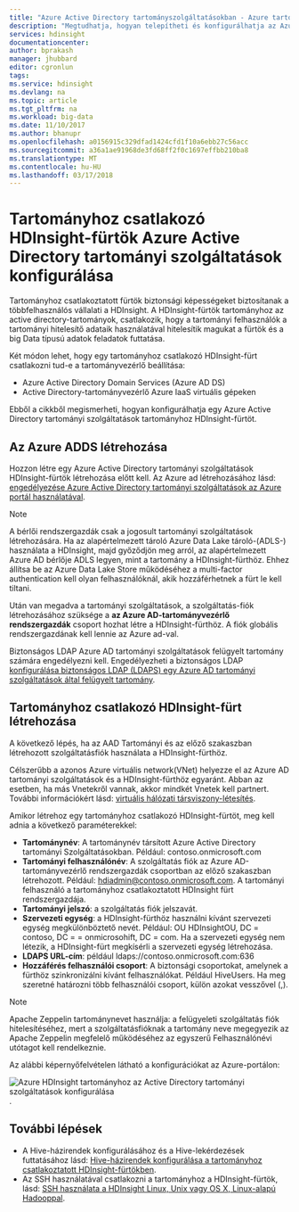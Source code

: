 ```yaml
---
title: "Azure Active Directory tartományszolgáltatásokban - Azure tartományhoz HDInsight-fürtök konfigurálása |} Microsoft Docs"
description: "Megtudhatja, hogyan telepítheti és konfigurálhatja az Azure Active Directory tartományi szolgáltatások tartományhoz HDInsight-fürtök"
services: hdinsight
documentationcenter: 
author: bprakash
manager: jhubbard
editor: cgronlun
tags: 
ms.service: hdinsight
ms.devlang: na
ms.topic: article
ms.tgt_pltfrm: na
ms.workload: big-data
ms.date: 11/10/2017
ms.author: bhanupr
ms.openlocfilehash: a0156915c329dfad1424cfd1f10a6ebb27c56acc
ms.sourcegitcommit: a36a1ae91968de3fd68ff2f0c1697effbb210ba8
ms.translationtype: MT
ms.contentlocale: hu-HU
ms.lasthandoff: 03/17/2018
---
```

# <a name="configure-domain-joined-hdinsight-clusters-using-azure-active-directory-domain-services"></a>Tartományhoz csatlakozó HDInsight-fürtök Azure Active Directory tartományi szolgáltatások konfigurálása

Tartományhoz csatlakoztatott fürtök biztonsági képességeket biztosítanak a többfelhasználós vállalati a HDInsight. A HDInsight-fürtök tartományhoz az active directory-tartományok, csatlakozik, hogy a tartományi felhasználók a tartományi hitelesítő adataik használatával hitelesítik magukat a fürtök és a big Data típusú adatok feladatok futtatása. 

Két módon lehet, hogy egy tartományhoz csatlakozó HDInsight-fürt csatlakozni tud-e a tartományvezérlő beállítása:

- Azure Active Directory Domain Services (Azure AD DS)
- Active Directory-tartományvezérlő Azure IaaS virtuális gépeken

Ebből a cikkből megismerheti, hogyan konfigurálhatja egy Azure Active Directory tartományi szolgáltatások tartományhoz HDInsight-fürtöt.

## <a name="create-azure-adds"></a>Az Azure ADDS létrehozása

Hozzon létre egy Azure Active Directory tartományi szolgáltatások HDInsight-fürtök létrehozása előtt kell. Az Azure ad létrehozásához lásd: [engedélyezése Azure Active Directory tartományi szolgáltatások az Azure portál használatával](../../active-directory-domain-services/active-directory-ds-getting-started.md). 

> [!NOTE]
> A bérlői rendszergazdák csak a jogosult tartományi szolgáltatások létrehozására. Ha az alapértelmezett tároló Azure Data Lake tároló-(ADLS-) használata a HDInsight, majd győződjön meg arról, az alapértelmezett Azure AD bérlője ADLS legyen, mint a tartomány a HDInsight-fürthöz. Ehhez állítsa be az Azure Data Lake Store működéséhez a multi-factor authentication kell olyan felhasználóknál, akik hozzáférhetnek a fürt le kell tiltani.

Után van megadva a tartományi szolgáltatások, a szolgáltatás-fiók létrehozásához szüksége a **az Azure AD-tartományvezérlő rendszergazdák** csoport hozhat létre a HDInsight-fürthöz. A fiók globális rendszergazdának kell lennie az Azure ad-val.

Biztonságos LDAP Azure AD tartományi szolgáltatások felügyelt tartomány számára engedélyezni kell. Engedélyezheti a biztonságos LDAP [konfigurálása biztonságos LDAP (LDAPS) egy Azure AD tartományi szolgáltatások által felügyelt tartomány](../../active-directory-domain-services/active-directory-ds-admin-guide-configure-secure-ldap.md).

## <a name="create-a-domain-joined-hdinsight-cluster"></a>Tartományhoz csatlakozó HDInsight-fürt létrehozása

A következő lépés, ha az AAD Tartományi és az előző szakaszban létrehozott szolgáltatásfiók használata a HDInsight-fürthöz.

Célszerűbb a azonos Azure virtuális network(VNet) helyezze el az Azure AD tartományi szolgáltatások és a HDInsight-fürthöz egyaránt. Abban az esetben, ha más Vnetekről vannak, akkor mindkét Vnetek kell partnert. További információkért lásd: [virtuális hálózati társviszony-létesítés](../../virtual-network/virtual-network-peering-overview.md).

Amikor létrehoz egy tartományhoz csatlakozó HDInsight-fürtöt, meg kell adnia a következő paraméterekkel:

- **Tartománynév**: A tartománynév társított Azure Active Directory tartományi Szolgáltatásokban. Például: contoso.onmicrosoft.com
- **Tartományi felhasználónév**: A szolgáltatás fiók az Azure AD-tartományvezérlő rendszergazdák csoportban az előző szakaszban létrehozott. Például: hdiadmin@contoso.onmicrosoft.com. A tartományi felhasználó a tartományhoz csatlakoztatott HDInsight fürt rendszergazdája.
- **Tartományi jelszó**: a szolgáltatás fiók jelszavát.
- **Szervezeti egység**: a HDInsight-fürthöz használni kívánt szervezeti egység megkülönböztető nevét. Például: OU HDInsightOU, DC = contoso, DC = = onmicrosohift, DC = com. Ha a szervezeti egység nem létezik, a HDInsight-fürt megkísérli a szervezeti egység létrehozása. 
- **LDAPS URL-cím**: például ldaps://contoso.onmicrosoft.com:636
- **Hozzáférés felhasználói csoport**: A biztonsági csoportokat, amelynek a fürthöz szinkronizálni kívánt felhasználókat. Például HiveUsers. Ha meg szeretné határozni több felhasználói csoport, külön azokat vesszővel (,).
 
> [!NOTE]
> Apache Zeppelin tartománynevet használja: a felügyeleti szolgáltatás fiók hitelesítéséhez, mert a szolgáltatásfióknak a tartomány neve megegyezik az Apache Zeppelin megfelelő működéséhez az egyszerű Felhasználónévi utótagot kell rendelkeznie.
 
Az alábbi képernyőfelvételen látható a konfigurációkat az Azure-portálon:

![Azure HDInsight tartományhoz az Active Directory tartományi szolgáltatások konfigurálása](./media/apache-domain-joined-configure-using-azure-adds/hdinsight-domain-joined-configuration-azure-aads-portal.png).


## <a name="next-steps"></a>További lépések
* A Hive-házirendek konfigurálásához és a Hive-lekérdezések futtatásához lásd: [Hive-házirendek konfigurálása a tartományhoz csatlakoztatott HDInsight-fürtökben](apache-domain-joined-run-hive.md).
* Az SSH használatával csatlakozni a tartományhoz a HDInsight-fürtök, lásd: [SSH használata a HDInsight Linux, Unix vagy OS X, Linux-alapú Hadooppal](../hdinsight-hadoop-linux-use-ssh-unix.md#domainjoined).

